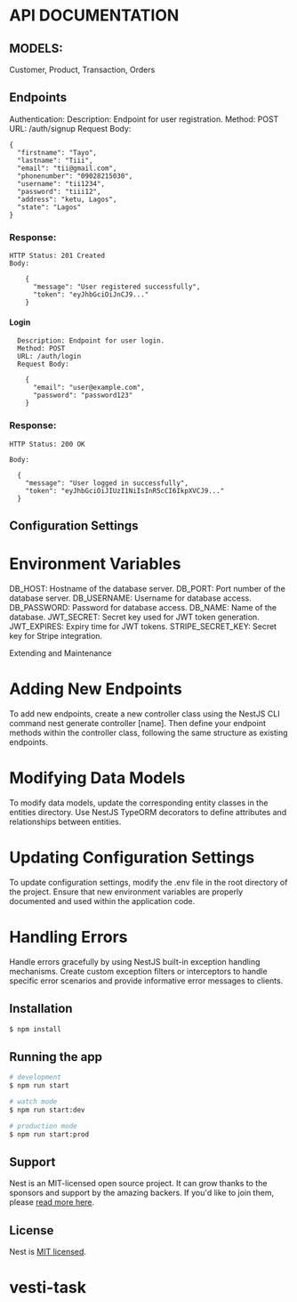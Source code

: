 # API DOCUMENTATION

## MODELS:
  Customer, Product, Transaction, Orders 

## Endpoints
Authentication:
  Description: Endpoint for user registration.
  Method: POST
  URL: /auth/signup
  Request Body:

    {
      "firstname": "Tayo",
      "lastname": "Tiii",
      "email": "tii@gmail.com",
      "phonenumber": "09028215030",
      "username": "tii1234",
      "password": "tiii12",
      "address": "ketu, Lagos",
      "state": "Lagos"
    }

###  Response:
    HTTP Status: 201 Created
    Body:    

        {
          "message": "User registered successfully",
          "token": "eyJhbGciOiJnCJ9..."
        }

#### Login
      Description: Endpoint for user login.
      Method: POST
      URL: /auth/login
      Request Body:

        {
          "email": "user@example.com",
          "password": "password123"
        }

### Response:
    HTTP Status: 200 OK

    Body:

      {
        "message": "User logged in successfully",
        "token": "eyJhbGciOiJIUzI1NiIsInR5cCI6IkpXVCJ9..."
      }

## Configuration Settings
# Environment Variables
DB_HOST: Hostname of the database server.
DB_PORT: Port number of the database server.
DB_USERNAME: Username for database access.
DB_PASSWORD: Password for database access.
DB_NAME: Name of the database.
JWT_SECRET: Secret key used for JWT token generation.
JWT_EXPIRES: Expiry time for JWT tokens.
STRIPE_SECRET_KEY: Secret key for Stripe integration.

Extending and Maintenance
# Adding New Endpoints
To add new endpoints, create a new controller class using the NestJS CLI command nest generate controller [name]. Then define your endpoint methods within the controller class, following the same structure as existing endpoints.

# Modifying Data Models
To modify data models, update the corresponding entity classes in the entities directory. Use NestJS TypeORM decorators to define attributes and relationships between entities.

# Updating Configuration Settings
To update configuration settings, modify the .env file in the root directory of the project. Ensure that new environment variables are properly documented and used within the application code.

# Handling Errors
Handle errors gracefully by using NestJS built-in exception handling mechanisms. Create custom exception filters or interceptors to handle specific error scenarios and provide informative error messages to clients.

## Installation

```bash
$ npm install
```

## Running the app

```bash
# development
$ npm run start

# watch mode
$ npm run start:dev

# production mode
$ npm run start:prod
```


## Support

Nest is an MIT-licensed open source project. It can grow thanks to the sponsors and support by the amazing backers. If you'd like to join them, please [read more here](https://docs.nestjs.com/support).


## License

Nest is [MIT licensed](LICENSE).
# vesti-task

